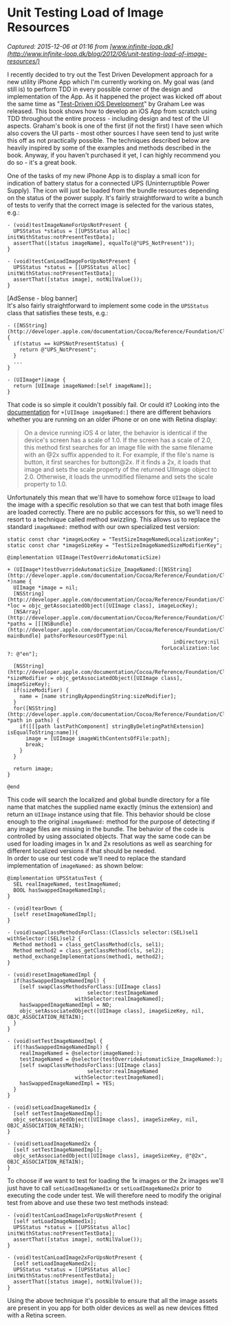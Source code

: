 # Unit Testing Load of Image Resources

_Captured: 2015-12-06 at 01:16 from [www.infinite-loop.dk](http://www.infinite-loop.dk/blog/2012/06/unit-testing-load-of-image-resources/)_

I recently decided to try out the Test Driven Development approach for a new utility iPhone App which I'm currently working on. My goal was (and still is) to perform TDD in every possible corner of the design and implementation of the App. As it happened the project was kicked off about the same time as "[Test-Driven iOS Development](http://www.amazon.co.uk/Test-Driven-iOS-Development-Developers-Library/dp/0321774183?SubscriptionId=AKIAI6JHVCNWPJEGDMTA&tag=infiniteloop-21)" by Graham Lee was released. This book shows how to develop an iOS App from scratch using TDD throughout the entire process - including design and test of the UI aspects. Graham's book is one of the first (if not the first) I have seen which also covers the UI parts - most other sources I have seen tend to just write this off as not practically possible. The techniques described below are heavily inspired by some of the examples and methods described in the book. Anyway, if you haven't purchased it yet, I can highly recommend you do so - it's a great book.

One of the tasks of my new iPhone App is to display a small icon for indication of battery status for a connected UPS (Uninterruptible Power Supply). The icon will just be loaded from the bundle resources depending on the status of the power supply. It's fairly straightforward to write a bunch of tests to verify that the correct image is selected for the various states, e.g.:
    
    
    - (void)testImageNameForUpsNotPresent {
      UPSStatus *status = [[UPSStatus alloc] initWithStatus:notPresentTestData];
      assertThat([status imageName], equalTo(@"UPS_NotPresent"));
    }
     
    - (void)testCanLoadImageForUpsNotPresent {
      UPSStatus *status = [[UPSStatus alloc] initWithStatus:notPresentTestData];
      assertThat([status image], notNilValue());
    }

[AdSense - blog banner]  
It's also fairly straightforward to implement some code in the `UPSStatus` class that satisfies these tests, e.g.:
    
    
    - ([NSString](http://developer.apple.com/documentation/Cocoa/Reference/Foundation/Classes/NSString_Class/)*)imageName {
      if(status == kUPSNotPresentStatus) {
        return @"UPS_NotPresent";
      }
      ...
    }
     
    - (UIImage*)image {
      return [UIImage imageNamed:[self imageName]];
    }

That code is so simple it couldn't possibly fail. Or could it? Looking into the [documentation](http://developer.apple.com/library/ios/documentation/UIKit/Reference/UIImage_Class/Reference/Reference.html#//apple_ref/occ/clm/UIImage/imageNamed:) for `+[UIImage imageNamed:]` there are different behaviors whether you are running on an older iPhone or on one with Retina display:

> On a device running iOS 4 or later, the behavior is identical if the device's screen has a scale of 1.0. If the screen has a scale of 2.0, this method first searches for an image file with the same filename with an @2x suffix appended to it. For example, if the file's name is button, it first searches for button@2x. If it finds a 2x, it loads that image and sets the scale property of the returned UIImage object to 2.0. Otherwise, it loads the unmodified filename and sets the scale property to 1.0.

Unfortunately this mean that we'll have to somehow force `UIImage` to load the image with a specific resolution so that we can test that both image files are loaded correctly. There are no public accessors for this, so we'll need to resort to a technique called method swizzling. This allows us to replace the standard `imageNamed:` method with our own specialized test version:
    
    
    static const char *imageLocKey = "TestSizeImageNamedLocalizationKey";
    static const char *imageSizeKey = "TestSizeImageNamedSizeModifierKey";
     
    @implementation UIImage(TestOverrideAutomaticSize)
     
    + (UIImage*)testOverrideAutomaticSize_ImageNamed:([NSString](http://developer.apple.com/documentation/Cocoa/Reference/Foundation/Classes/NSString_Class/) *)name {
      UIImage *image = nil;
      [NSString](http://developer.apple.com/documentation/Cocoa/Reference/Foundation/Classes/NSString_Class/) *loc = objc_getAssociatedObject([UIImage class], imageLocKey);
      [NSArray](http://developer.apple.com/documentation/Cocoa/Reference/Foundation/Classes/NSArray_Class/) *paths = [[[NSBundle](http://developer.apple.com/documentation/Cocoa/Reference/Foundation/Classes/NSBundle_Class/) mainBundle] pathsForResourcesOfType:nil
                                                          inDirectory:nil
                                                      forLocalization:loc ?: @"en"];
     
      [NSString](http://developer.apple.com/documentation/Cocoa/Reference/Foundation/Classes/NSString_Class/) *sizeModifier = objc_getAssociatedObject([UIImage class], imageSizeKey);
      if(sizeModifier) {
        name = [name stringByAppendingString:sizeModifier];
      }
      for([NSString](http://developer.apple.com/documentation/Cocoa/Reference/Foundation/Classes/NSString_Class/) *path in paths) {
        if([[[path lastPathComponent] stringByDeletingPathExtension] isEqualToString:name]){
          image = [UIImage imageWithContentsOfFile:path];
          break;
        }
      }
     
      return image;
    }
     
    @end

This code will search the localized and global bundle directory for a file name that matches the supplied name exactly (minus the extension) and return an `UIImage` instance using that file. This behavior should be close enough to the original `imageNamed:` method for the purpose of detecting if any image files are missing in the bundle. The behavior of the code is controlled by using associated objects. That way the same code can be used for loading images in 1x and 2x resolutions as well as searching for different localized versions if that should be needed.  
In order to use our test code we'll need to replace the standard implementation of `imageNamed:` as shown below:
    
    
    @implementation UPSStatusTest {
      SEL realImageNamed, testImageNamed;
      BOOL hasSwappedImageNamedImpl;
    }
     
    - (void)tearDown {
      [self resetImageNamedImpl];
    }
     
    - (void)swapClassMethodsForClass:(Class)cls selector:(SEL)sel1 withSelector:(SEL)sel2 {
      Method method1 = class_getClassMethod(cls, sel1);
      Method method2 = class_getClassMethod(cls, sel2);
      method_exchangeImplementations(method1, method2);
    }
     
    - (void)resetImageNamedImpl {
      if(hasSwappedImageNamedImpl) {
        [self swapClassMethodsForClass:[UIImage class]
                              selector:testImageNamed 
                          withSelector:realImageNamed];
        hasSwappedImageNamedImpl = NO;
        objc_setAssociatedObject([UIImage class], imageSizeKey, nil, OBJC_ASSOCIATION_RETAIN);
      }
    }
     
    - (void)setTestImageNamedImpl {
      if(!hasSwappedImageNamedImpl) {
        realImageNamed = @selector(imageNamed:);
        testImageNamed = @selector(testOverrideAutomaticSize_ImageNamed:);
        [self swapClassMethodsForClass:[UIImage class]
                              selector:realImageNamed 
                          withSelector:testImageNamed];
        hasSwappedImageNamedImpl = YES;
      }
    }
     
    - (void)setLoadImageNamed1x {
      [self setTestImageNamedImpl];
      objc_setAssociatedObject([UIImage class], imageSizeKey, nil, OBJC_ASSOCIATION_RETAIN);
    }
     
    - (void)setLoadImageNamed2x {
      [self setTestImageNamedImpl];
      objc_setAssociatedObject([UIImage class], imageSizeKey, @"@2x", OBJC_ASSOCIATION_RETAIN);
    }

To choose if we want to test for loading the 1x images or the 2x images we'll just have to call `setLoadImageNamed1x` or `setLoadImageNamed2x` prior to executing the code under test. We will therefore need to modify the original test from above and use these two test methods instead:
    
    
    - (void)testCanLoadImage1xForUpsNotPresent {
      [self setLoadImageNamed1x];
      UPSStatus *status = [[UPSStatus alloc] initWithStatus:notPresentTestData];
      assertThat([status image], notNilValue());
    }
     
    - (void)testCanLoadImage2xForUpsNotPresent {
      [self setLoadImageNamed2x];
      UPSStatus *status = [[UPSStatus alloc] initWithStatus:notPresentTestData];
      assertThat([status image], notNilValue());
    }

Using the above technique it's possible to ensure that all the image assets are present in you app for both older devices as well as new devices fitted with a Retina screen.
